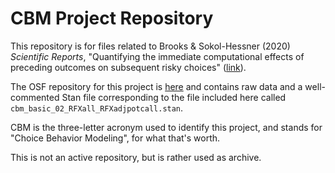# CBM Project Repository

This repository is for files related to Brooks & Sokol-Hessner (2020) _Scientific Reports_, "Quantifying the immediate computational effects of preceding outcomes on subsequent risky choices" ([link](https://www.nature.com/articles/s41598-020-66502-y)).

The OSF repository for this project is [here](https://osf.io/qxa9h/) and contains raw data and a well-commented Stan file corresponding to the file included here called `cbm_basic_02_RFXall_RFXadjpotcall.stan`. 

CBM is the three-letter acronym used to identify this project, and stands for "Choice Behavior Modeling", for what that's worth.

This is not an active repository, but is rather used as archive.
